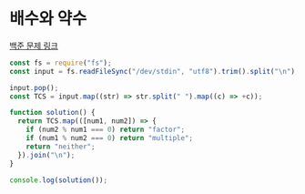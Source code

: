 # 배수와 약수

[백준 문제 링크](https://www.acmicpc.net/problem/5086)

```javascript
const fs = require("fs");
const input = fs.readFileSync("/dev/stdin", "utf8").trim().split("\n");

input.pop();
const TCS = input.map((str) => str.split(" ").map((c) => +c));

function solution() {
  return TCS.map(([num1, num2]) => {
    if (num2 % num1 === 0) return "factor";
    if (num1 % num2 === 0) return "multiple";
    return "neither";
  }).join("\n");
}

console.log(solution());
```
